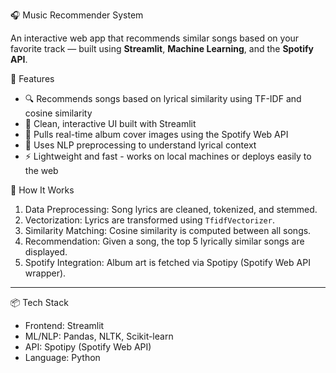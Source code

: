  🎧 Music Recommender System

An interactive web app that recommends similar songs based on your favorite track — built using **Streamlit**, **Machine Learning**, and the **Spotify API**.

🚀 Features

- 🔍 Recommends songs based on lyrical similarity using TF-IDF and cosine similarity
- 🎨 Clean, interactive UI built with Streamlit
- 🎵 Pulls real-time album cover images using the Spotify Web API
- 🧠 Uses NLP preprocessing to understand lyrical context
- ⚡ Lightweight and fast - works on local machines or deploys easily to the web



 🧠 How It Works

1. Data Preprocessing: Song lyrics are cleaned, tokenized, and stemmed.
2. Vectorization: Lyrics are transformed using `TfidfVectorizer`.
3. Similarity Matching: Cosine similarity is computed between all songs.
4. Recommendation: Given a song, the top 5 lyrically similar songs are displayed.
5. Spotify Integration: Album art is fetched via Spotipy (Spotify Web API wrapper).

---

 📦 Tech Stack

- Frontend: Streamlit
- ML/NLP: Pandas, NLTK, Scikit-learn
- API: Spotipy (Spotify Web API)
- Language: Python
